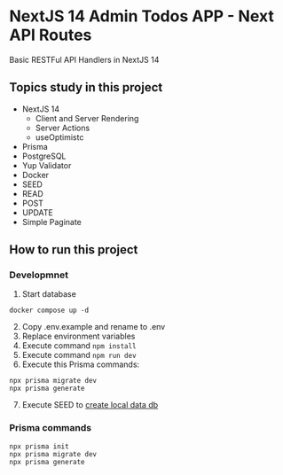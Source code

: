 # NextJS 14 Admin Todos APP - Next API Routes

Basic RESTFul API Handlers in NextJS 14

## Topics study in this project

- NextJS 14
  - Client and Server Rendering
  - Server Actions
  - useOptimistc
- Prisma
- PostgreSQL
- Yup Validator
- Docker
- SEED
- READ
- POST
- UPDATE
- Simple Paginate

## How to run this project

### Developmnet

1. Start database

```
docker compose up -d
```

2. Copy .env.example and rename to .env
3. Replace environment variables
4. Execute command `npm install`
5. Execute command `npm run dev`
6. Execute this Prisma commands:

```
npx prisma migrate dev
npx prisma generate
```

7. Execute SEED to [create local data db](localhost:3000/api/seed)

### Prisma commands

```
npx prisma init
npx prisma migrate dev
npx prisma generate
```
